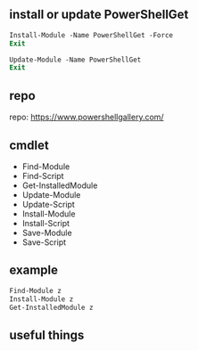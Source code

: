 ## install or update PowerShellGet

```ps
Install-Module -Name PowerShellGet -Force
Exit

Update-Module -Name PowerShellGet
Exit
```

## repo
repo: https://www.powershellgallery.com/

## cmdlet

- Find-Module
- Find-Script
- Get-InstalledModule
- Update-Module
- Update-Script
- Install-Module
- Install-Script
- Save-Module
- Save-Script

## example

```ps1
Find-Module z
Install-Module z
Get-InstalledModule z
```


## useful things


